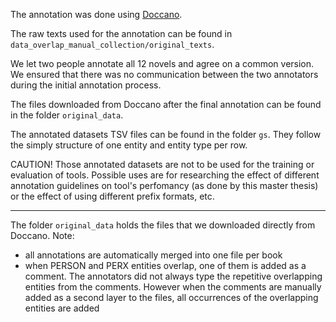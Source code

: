 The annotation was done using [Doccano](https://github.com/doccano/doccano).

The raw texts used for the annotation can be found in `data_overlap_manual_collection/original_texts`.

We let two people annotate all 12 novels and agree on a common version. We ensured that there was no communication between the two annotators during the initial annotation process. 

The files downloaded from Doccano after the final annotation can be found in the folder `original_data`. 

The annotated datasets TSV files can be found in the folder `gs`. They follow the simply structure of one entity and entity type per row. 

CAUTION! Those annotated datasets are not to be used for the training or evaluation of tools. Possible uses are for researching the effect of different annotation guidelines on tool's perfomancy (as done by this master thesis) or the effect of using different prefix formats, etc.

-----------

The folder `original_data` holds the files that we downloaded directly from Doccano. Note:
- all annotations are automatically merged into one file per book
- when PERSON and PERX entities overlap, one of them is added as a comment. The annotators did not always type the repetitive overlapping entities from the comments. However when the comments are manually added as a second layer to the files, all occurrences of the overlapping entities are added